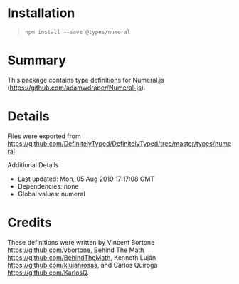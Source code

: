 # Installation
> `npm install --save @types/numeral`

# Summary
This package contains type definitions for Numeral.js (https://github.com/adamwdraper/Numeral-js).

# Details
Files were exported from https://github.com/DefinitelyTyped/DefinitelyTyped/tree/master/types/numeral

Additional Details
 * Last updated: Mon, 05 Aug 2019 17:17:08 GMT
 * Dependencies: none
 * Global values: numeral

# Credits
These definitions were written by Vincent Bortone <https://github.com/vbortone>, Behind The Math <https://github.com/BehindTheMath>, Kenneth Luján <https://github.com/klujanrosas>, and Carlos Quiroga <https://github.com/KarlosQ>.
